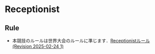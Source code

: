 # Receptionist

<!--**現在ルール策定中ですので，今後変更となる可能性があります．-->

## Rule
* 本競技のルールは世界大会のルールに準じます．[Receptionistルール(Revision 2025-02-24 1)](https://robocupathome.github.io/RuleBook/rulebook/master.pdf#page=51)
